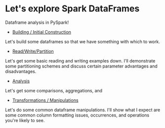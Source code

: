 # Let's explore Spark DataFrames
Dataframe analysis in PySpark!

<!-- [(home)](https://dmerz75.github.io/spark2_dfanalysis)
[(git-home)](https://github.com/dmerz75/spark2_dfanalysis) -->
<!-- [Iridium](https://dmerz75.github.io/iridium_catalyst/) for details. -->


- [Building / Initial Construction](pages/Building_DataFrames.md)

Let's build some dataframes so that we have something with which to work.


- [Read/Write/Partition](pages/Read_Write_Partition.md)

Let's get some basic reading and writing examples down. I'll demonstrate some
partitioning schemes and discuss certain parameter advantages and disadvantages.


- [Analysis](pages/Analysis.md)

Let's get some comparisons, aggregations, and


- [Transformations / Manipulations](pages/transformations.md)

Let's do some common dataframe manipulations. I'll show what I expect are some
common column formatting issues, occurrences, and operations you're likely to see.



<!-- ## Python
```python

for i in range(10):
    print(i) -->
<!-- ``` -->
